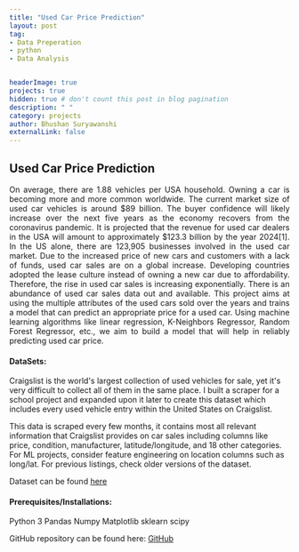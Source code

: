 ```yaml
---
title: "Used Car Price Prediction"
layout: post
tag: 
- Data Preperation 
- python
- Data Analysis


headerImage: true
projects: true
hidden: true # don't count this post in blog pagination
description: " "
category: projects
author: Bhushan Suryawanshi 
externalLink: false
---
```




## Used Car Price Prediction
<p align='justify'>On average, there are 1.88 vehicles per USA household. Owning a car is becoming more and more common worldwide. The current market size of used car vehicles is around $89 billion. The buyer confidence will likely increase over the next five years as the economy recovers from the coronavirus pandemic. It is projected that the revenue for used car dealers in the USA will amount to approximately $123.3 billion by the year 2024[1]. In the US alone, there are 123,905 businesses involved in the used car market. Due to the increased price of new cars and customers with a lack of funds, used car sales are on a global increase. Developing countries adopted the lease culture instead of owning a new car due to affordability. Therefore, the rise in used car sales is increasing exponentially. There is an abundance of used car sales data out and available. This project aims at using the multiple attributes of the used cars sold over the years and trains a model that can predict an appropriate price for a used car. Using machine learning algorithms like linear regression, K-Neighbors Regressor, Random Forest Regressor, etc., we aim to build a model that will help in reliably predicting used car price.</p>  

#### DataSets:

Craigslist is the world's largest collection of used vehicles for sale, yet it's very difficult to collect all of them in the same place. I built a scraper for a school project and expanded upon it later to create this dataset which includes every used vehicle entry within the United States on Craigslist.

This data is scraped every few months, it contains most all relevant information that Craigslist provides on car sales including columns like price, condition, manufacturer, latitude/longitude, and 18 other categories. For ML projects, consider feature engineering on location columns such as long/lat. For previous listings, check older versions of the dataset.

Dataset can be found [here](https://www.kaggle.com/austinreese/craigslist-carstrucks-data)

#### Prerequisites/Installations:
Python 3
Pandas
Numpy
Matplotlib
sklearn
scipy

GitHub repository can be found here: [GitHub]( https://github.com)  
